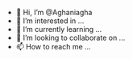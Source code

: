 - 👋 Hi, I’m @Aghaniagha
- 👀 I’m interested in ...
- 🌱 I’m currently learning ...
- 💞️ I’m looking to collaborate on ...
- 📫 How to reach me ...

<!---
Aghaniagha/Aghaniagha is a ✨ special ✨ repository because its `README.md` (this file) appears on your GitHub profile.
You can click the Preview link to take a look at your changes.
--->
